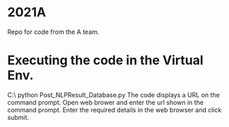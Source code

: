 # 2021A
Repo for code from the A team.

# Executing the code in the Virtual Env.
C:\ python Post_NLPResult_Database.py
The code displays a URL on the command prompt.
Open web brower and enter the url shown in the command prompt.
Enter the required details in the web browser and click submit.


